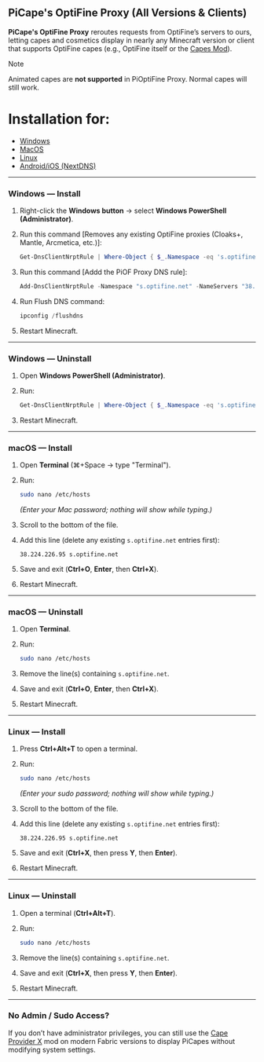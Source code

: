 ## PiCape's OptiFine Proxy (All Versions & Clients)
**PiCape's OptiFine Proxy** reroutes requests from OptiFine’s servers to ours, letting capes and cosmetics display in nearly any Minecraft version or client that supports OptiFine capes (e.g., OptiFine itself or the [Capes Mod](https://modrinth.com/mod/capes)).

> [!NOTE]  
> Animated capes are **not supported** in PiOptiFine Proxy. Normal capes will still work.

# Installation for:
* [Windows](#windows--install)
* [MacOS](#macos--install)
* [Linux](#linux--install)
* [Android/iOS (NextDNS)](/notes/mobile-via-dns.md)

---

### Windows — Install
1. Right-click the **Windows button** → select **Windows PowerShell (Administrator)**.  
2. Run this command [Removes any existing OptiFine proxies (Cloaks+, Mantle, Arcmetica, etc.)]:  
   ```powershell
   Get-DnsClientNrptRule | Where-Object { $_.Namespace -eq 's.optifine.net' } | Remove-DnsClientNrptRule -Force; (Get-Content $env:SystemRoot\System32\drivers\etc\hosts | Where-Object { $_ -notmatch 's\.optifine\.net' }) | Set-Content -Path $env:SystemRoot\System32\drivers\etc\hosts -Force
   ```
2. Run this command [Addd the PiOF Proxy DNS rule]:

   ```powershell
   Add-DnsClientNrptRule -Namespace "s.optifine.net" -NameServers "38.224.226.95"
   ```
3. Run Flush DNS command:

   ```powershell
   ipconfig /flushdns
   ```
5. Restart Minecraft.

---

### Windows — Uninstall

1. Open **Windows PowerShell (Administrator)**.
2. Run:

   ```powershell
   Get-DnsClientNrptRule | Where-Object { $_.Namespace -eq 's.optifine.net' } | Remove-DnsClientNrptRule -Force; (Get-Content $env:SystemRoot\System32\drivers\etc\hosts) | Where-Object {$_ -notmatch 's\.optifine\.net'} | Set-Content $env:SystemRoot\System32\drivers\etc\hosts
   ```
3. Restart Minecraft.

---

### macOS — Install

1. Open **Terminal** (⌘+Space → type "Terminal").
2. Run:

   ```bash
   sudo nano /etc/hosts
   ```

   *(Enter your Mac password; nothing will show while typing.)*
3. Scroll to the bottom of the file.
4. Add this line (delete any existing `s.optifine.net` entries first):

   ```
   38.224.226.95 s.optifine.net
   ```
5. Save and exit (**Ctrl+O**, **Enter**, then **Ctrl+X**).
6. Restart Minecraft.

---

### macOS — Uninstall

1. Open **Terminal**.
2. Run:

   ```bash
   sudo nano /etc/hosts
   ```
3. Remove the line(s) containing `s.optifine.net`.
4. Save and exit (**Ctrl+O**, **Enter**, then **Ctrl+X**).
5. Restart Minecraft.

---

### Linux — Install

1. Press **Ctrl+Alt+T** to open a terminal.
2. Run:

   ```bash
   sudo nano /etc/hosts
   ```

   *(Enter your sudo password; nothing will show while typing.)*
3. Scroll to the bottom of the file.
4. Add this line (delete any existing `s.optifine.net` entries first):

   ```
   38.224.226.95 s.optifine.net
   ```
5. Save and exit (**Ctrl+X**, then press **Y**, then **Enter**).
6. Restart Minecraft.

---

### Linux — Uninstall

1. Open a terminal (**Ctrl+Alt+T**).
2. Run:

   ```bash
   sudo nano /etc/hosts
   ```
3. Remove the line(s) containing `s.optifine.net`.
4. Save and exit (**Ctrl+X**, then press **Y**, then **Enter**).
5. Restart Minecraft.

---

### No Admin / Sudo Access?

If you don’t have administrator privileges, you can still use the [Cape Provider X](https://modrinth.com/mod/cape-provider-x) mod on modern Fabric versions to display PiCapes without modifying system settings.
